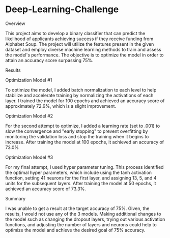 # Deep-Learning-Challenge
 
Overview

This project aims to develop a binary classifier that can predict the likelihood of applicants achieving success if they receive funding from Alphabet Soup. The project will utilize the features present in the given dataset and employ diverse machine learning methods to train and assess the model's performance. The objective is to optimize the model in order to attain an accuracy score surpassing 75%.


Results

Optimization Model #1

To optimize the model, I added batch normalization to each level to help stabilize and accelerate training by normalizing the activations of each layer. I trained the model for 100 epochs and achieved an accuracy score of approximately 72.9%, which is a slight improvement. 

Optimization Model #2

For the second attempt to optimize, I added a learning rate (set to .001) to slow the convergence and "early stopping" to prevent overfitting by monitoring the validation loss and stop the training when it begins to increase. After training the model at 100 epochs, it achieved an accuracy of 73.0%

Optimization Model #3

For my final attempt, I used hyper parameter tuning. This process identified the optimal hyper parameters, which include using the tanh activation function, setting 41 neurons for the first layer, and assigning 13, 5, and 4 units for the subsequent layers. After training the model at 50 epochs, it achieved an accuracy score of 73.3%.

Summary

I was unable to get a result at the target accuracy of 75%. Given, the results, I would not use any of the 3 models. Making additional changes to the model such as changing the dropout layers, trying out various activation functions, and adjusting the number of layers and neurons could help to optimize the model and achieve the desired goal of 75% accuracy. 
